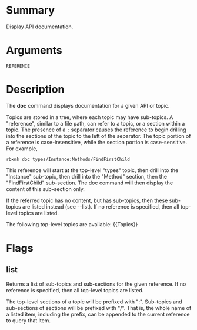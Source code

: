 # Summary
Display API documentation.

# Arguments
	REFERENCE

# Description
The **doc** command displays documentation for a given API or topic.

Topics are stored in a tree, where each topic may have sub-topics. A
"reference", similar to a file path, can refer to a topic, or a section within a
topic. The presence of a `:` separator causes the reference to begin drilling
into the sections of the topic to the left of the separator. The topic portion
of a reference is case-insensitive, while the section portion is case-sensitive.
For example,

	rbxmk doc types/Instance:Methods/FindFirstChild

This reference will start at the top-level "types" topic, then drill into the
"Instance" sub-topic, then drill into the "Method" section, then the
"FindFirstChild" sub-section. The doc command will then display the content of
this sub-section only.

If the referred topic has no content, but has sub-topics, then these sub-topics
are listed instead (see --list). If no reference is specified, then all
top-level topics are listed.

The following top-level topics are available:
{{Topics}}

# Flags
## list
Returns a list of sub-topics and sub-sections for the given reference. If no
reference is specified, then all top-level topics are listed.

The top-level sections of a topic will be prefixed with ":". Sub-topics and
sub-sections of sections will be prefixed with "/". That is, the whole name of a
listed item, including the prefix, can be appended to the current reference to
query that item.
